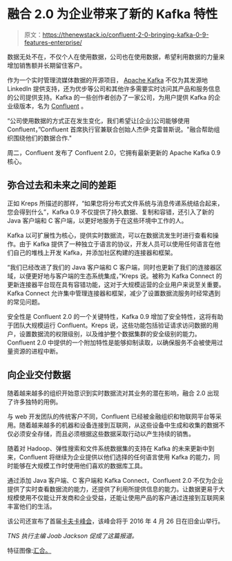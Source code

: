# 融合 2.0 为企业带来了新的 Kafka 特性

> 原文：<https://thenewstack.io/confluent-2-0-bringing-kafka-0-9-features-enterprise/>

数据无处不在，不仅个人在使用数据，公司也在使用数据，希望利用数据的力量来增加销售额并长期留住客户。

作为一个实时管理流媒体数据的开源项目， [Apache Kafka](http://kafka.apache.org/) 不仅为其发源地 LinkedIn 提供支持，还为优步等公司和其他许多需要实时访问其产品和服务信息的公司提供支持。Kafka 的一些创作者创办了一家公司，为用户提供 Kafka 的企业级版本，名为 [Confluent](http://www.confluent.io/) 。

“公司使用数据的方式正在发生变化，我们希望让[企业]公司能够使用 Confluent，”Confluent 首席执行官兼联合创始人杰伊·克雷普斯说。"融合帮助组织围绕他们的数据合作."

周二，Confluent 发布了 Confluent 2.0，它拥有最新更新的 Apache Kafka 0.9 核心。

## 弥合过去和未来之间的差距

正如 Kreps 所描述的那样，“如果您将分布式文件系统与消息传递系统结合起来，您会得到什么”，Kafka 0.9 不仅提供了持久数据、复制和容错，还引入了新的 Java 客户端和 C 客户端，以更好地服务于在这些环境中工作的人。

Kafka 以可扩展性为核心，提供实时数据流，可以在数据流发生时进行查看和操作。由于 Kafka 提供了一种独立于语言的协议，开发人员可以使用任何语言在他们自己的堆栈上开发 Kafka，并添加社区构建的连接器和框架。

“我们已经改进了我们的 Java 客户端和 C 客户端，同时也更新了我们的连接器区域，以便更好地与客户端的生态系统集成，”Kreps 说。被称为 Kafka Connect 的更新连接器平台现在具有容错功能，这对于大规模运营的企业用户来说至关重要。Kafka Connect 允许集中管理连接器和框架，减少了设置数据流服务时经常遇到的常见问题。

安全性是 Confluent 2.0 的一个关键特性，Kafka 0.9 增加了安全特性，这将有助于团队大规模运行 Confluent。Kreps 说，这些功能包括验证请求访问数据的用户，设置数据流的权限级别，以及维护整个数据集群的安全级别的能力。Confluent 2.0 中提供的一个附加特性是能够抑制读取，以确保服务不会被使用过量资源的进程中断。

## 向企业交付数据

随着越来越多的组织开始意识到实时数据流对其业务的潜在影响，融合 2.0 出现了许多独特的用例。

与 web 开发团队的传统客户不同，Confluent 已经被金融组织和物联网平台等采用。随着越来越多的机器和设备连接到互联网，从这些设备中生成和收集的数据不仅必须安全存储，而且必须根据这些数据采取行动以产生持续的销售。

随着对 Hadoop、弹性搜索和文件系统数据集的支持在 Kafka 的未来更新中到来，Confluent 将继续为企业提供以他们选择的任何语言使用 Kafka 的能力，同时能够在大规模工作时使用他们喜欢的数据库工具。

通过添加 Java 客户端、C 客户端和 Kafka Connect，Confluent 2.0 不仅为企业提供了实时查看数据流的能力，还提供了利用所提供信息的能力。让数据更易于大规模使用不仅能让开发商和企业受益，还能让使用产品的客户通过连接到互联网来丰富他们的生活。

该公司还宣布了首届[卡夫卡峰会](http://www.kafka-summit.org/)，该峰会将于 2016 年 4 月 26 日在旧金山举行。

*TNS 执行主编 Joab Jackson 促成了这篇报道。*

特征图像:[汇合。](https://www.confluent.io/blog/apache-kafka-0-9-is-released)

<svg xmlns:xlink="http://www.w3.org/1999/xlink" viewBox="0 0 68 31" version="1.1"><title>Group</title> <desc>Created with Sketch.</desc></svg>